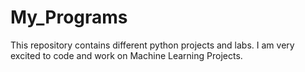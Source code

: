 # My_Programs
This repository contains different python projects and labs.
I am very excited to code and work on Machine Learning Projects.
